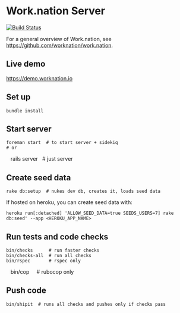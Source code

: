 # Work.nation Server

[![Build Status](https://travis-ci.org/worknation/server.work.nation.svg?branch=master)](https://travis-ci.org/worknation/server.work.nation)

For a general overview of Work.nation, see <https://github.com/worknation/work.nation>.

## Live demo

https://demo.worknation.io

## Set up

    bundle install

## Start server

    foreman start  # to start server + sidekiq
    # or
    rails server   # just server

## Create seed data

    rake db:setup  # nukes dev db, creates it, loads seed data

If hosted on heroku, you can create seed data with:

    heroku run[:detached] 'ALLOW_SEED_DATA=true SEEDS_USERS=7] rake db:seed' --app <HEROKU_APP_NAME>

## Run tests and code checks

    bin/checks      # run faster checks
    bin/checks-all  # run all checks
    bin/rspec       # rspec only
    bin/cop         # rubocop only

## Push code

    bin/shipit  # runs all checks and pushes only if checks pass
